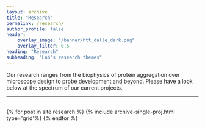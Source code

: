 ```yaml
---
layout: archive
title: "Research"
permalink: /research/
author_profile: false
header: 
    overlay_image: "/banner/htt_dalle_dark.png"
    overlay_filter: 0.5
heading: "Research"
subheading: "Lab's research themes" 
---
```


Our research ranges from the biophysics of protein aggregation over microscope design to probe development and beyond. Please have a look below at the spectrum of our current projects.

<hr><br>
<div class='container'>
  {% for post in site.research %}
      {% include archive-single-proj.html type='grid'%}
  {% endfor %}
</div>


<style>
.containter {
    display: flex;
}
</style>
